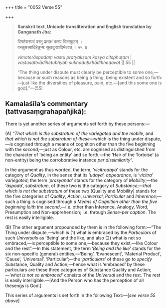 +++
title = "0052 Verse 55"

+++
> **Sanskrit text, Unicode transliteration and English translation by Ganganath Jha:** 
>
> विमतेरास्पदं वस्तु प्रत्यक्षं कस्य चित्स्फुटम् ।  
> वस्तुसत्त्वादिहेतुभ्यः सुखदुःखादिभेदवत् ॥ ५५ ॥ 
>
> *vimaterāspadaṃ vastu pratyakṣaṃ kasya citsphuṭam* \|  
> *vastusattvādihetubhyaḥ sukhaduḥkhādibhedavat* \|\| 55 \|\| 
>
> “The thing under dispute must clearly be perceptible to some one,—because or such reasons as being a thing, being existent and so forth:—just like the diversities of pleasure, pain, etc.—[and this some one is god].”—(55)



## Kamalaśīla’s commentary (tattvasaṃgrahapañjikā):

There is yet another series of arguments set forth by these persons:—

\(A\) “*That which is the substratum of the variegated and the mobile*, and *that which is not the substratum of these*—which is the thing under dispute,—is cognised through a means of cognition other than the five beginning with the *second*,—just as Colour, etc. are cognised as distinguished from the character of ‘being an entity’ and so forth,—the ‘Hair of the Tortoise’ (a non-entity) being the corroborative instance *per dissimilarity*”.

In the argument as thus worded, the term, ‘*vicitrodaya*’ stands for the category of *Quality*, in the sense that its ‘*udaya*’, *appearance*, is ‘*vicitra*’ *variegated*; the term ‘*prasyanda*’ stands for the category of *Mobility*;—the ‘*āspada*’, *substratum*, of these two is the category of *Substance*;—*that which is not the substratum* of these two (Quality and Mobility) stands for the five categories of *Quality*, *Action*, *Universal*, *Particular* and *Inherence*;—such a thing is cognised through *a Means of Cognition other than the five beginning loith the second*,—i.e. other than Inference, Analogy, Word, Presumption and Non-apprehension; i.e. through *Sense-per caption*. The rest is easily intelligible.

\(B\) The other argument propounded by them is in the following form:—“The Thing under dispute,—which is (1) what is embraced by the *Particulars* of such *Universals* as ‘Being’ and the like, and also (2) what is not so embraced,—is perceptible to some one,—because they exist,—like Colour and the rest”.—In this statement, the term ‘*Being and the like*’ stands for the six non-specific (general) entities,—‘Being’, ‘Evanescent’, ‘Material Product’, ‘Cause’, ‘Universal’, ‘Particular’;—the ‘*particulars*’ of these go to *specify* Substance, Quality and Action;—hence what is ‘embraced’ by these particulars are these three categories of Substance Quality and Action;—‘*what is not so embraced*’ consists of the *Universal* and the rest. The rest is easily intelligible.—[And the Person who has the perception of all thesengs is God.]

This series of arguments is set forth in the following Text:—[*see verse 55 above*]


